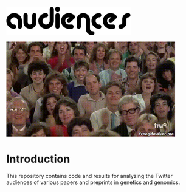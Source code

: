 ![](_docs/title.png)

![](_docs/audiences.gif)


# Introduction

This repository contains code and results for analyzing the Twitter audiences of various papers and preprints in genetics and genomics.

